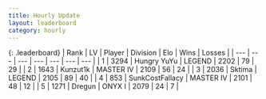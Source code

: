 ```yaml
---
title: Hourly Update
layout: leaderboard
category: hourly
---
```


{: .leaderboard}
| Rank | LV | Player | Division | Elo | Wins | Losses |
| --- | --- | --- | --- | --- | --- | --- |
| <span data-change="0">1</span> | 3294 | <span title="ID: 164871">Hungry YuYu</span> | LEGEND | <span data-change="0">2202</span> | <span data-change="0">79</span> | <span data-change="0">29</span> |
| <span data-change="1">2</span> | 1643 | <span title="ID: 392407">Kunzut1k</span> | MASTER IV | <span data-change="0">2109</span> | <span data-change="0">56</span> | <span data-change="0">24</span> |
| <span data-change="-1">3</span> | 2036 | <span title="ID: 353063">Sktima</span> | LEGEND | <span data-change="-18">2105</span> | <span data-change="0">89</span> | <span data-change="1">40</span> |
| <span data-change="0">4</span> | 853 | <span title="ID: 402846">SunkCostFallacy</span> | MASTER IV | <span data-change="0">2101</span> | <span data-change="0">48</span> | <span data-change="0">12</span> |
| <span data-change="0">5</span> | 1271 | <span title="ID: 337810">Dregun</span> | ONYX I | <span data-change="0">2079</span> | <span data-change="0">24</span> | <span data-change="0">7</span> |